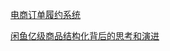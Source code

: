 [电商订单履约系统](https://mp.weixin.qq.com/s/nig0QGdpNQwjETgc9uNmbA)

[闲鱼亿级商品结构化背后的思考和演进](https://mp.weixin.qq.com/s/AiF7VtrMvOoWKZymniAsvA)